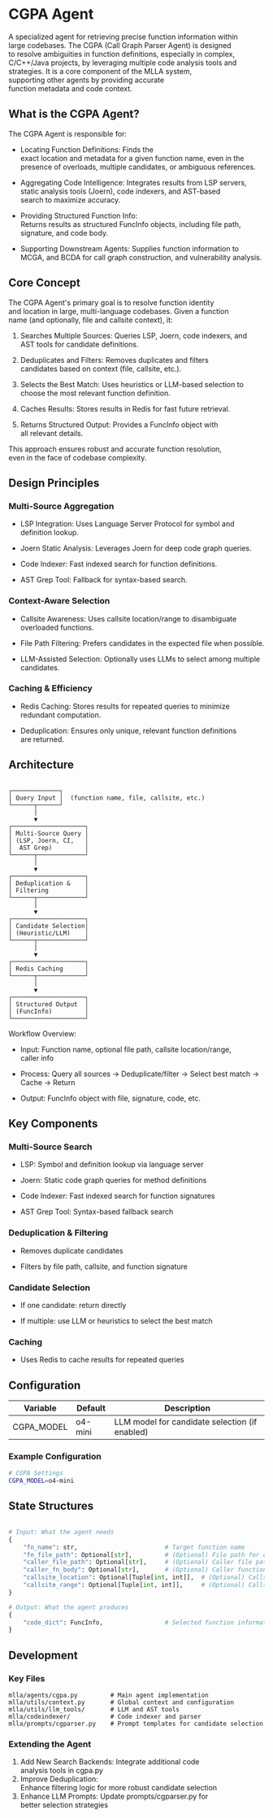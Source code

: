 # CGPA Agent

A specialized agent for retrieving precise function information within
large codebases. The CGPA (Call Graph Parser Agent) is designed
to resolve ambiguities in function definitions, especially in complex,
C/C++/Java projects, by leveraging multiple code analysis tools and
strategies. It is a core component of the MLLA system,
supporting other agents by providing accurate
function metadata and code context.

## What is the CGPA Agent?

The CGPA Agent is responsible for:

- Locating Function Definitions: Finds the exact location and metadata for a
given function name, even in the presence of overloads, multiple candidates,
or ambiguous references.

- Aggregating Code Intelligence: Integrates results from LSP servers, static
analysis tools (Joern), code indexers, and AST-based search to maximize
accuracy.

- Providing Structured Function Info:
Returns results as structured FuncInfo objects, including file path, signature,
and code body.

- Supporting Downstream Agents: Supplies function information to MCGA, and BCDA
for call graph construction, and vulnerability analysis.

## Core Concept

The CGPA Agent's primary goal is to resolve function identity
and location in large, multi-language codebases. Given a function
name (and optionally, file and callsite context), it:

1. Searches Multiple Sources: Queries LSP, Joern, code indexers, and AST tools
for candidate definitions.

2. Deduplicates and Filters: Removes duplicates and filters candidates based
on context (file, callsite, etc.).

3. Selects the Best Match: Uses heuristics or LLM-based selection to choose
the most relevant function definition.

4. Caches Results: Stores results in Redis for fast future retrieval.

5. Returns Structured Output: Provides a FuncInfo object with
all relevant details.

This approach ensures robust and accurate function resolution, even in the face
of codebase complexity.

## Design Principles

### Multi-Source Aggregation

- LSP Integration: Uses Language Server Protocol for symbol and
definition lookup.

- Joern Static Analysis: Leverages Joern for deep code graph queries.

- Code Indexer: Fast indexed search for function definitions.

- AST Grep Tool: Fallback for syntax-based search.

### Context-Aware Selection

- Callsite Awareness: Uses callsite location/range to disambiguate overloaded
functions.

- File Path Filtering: Prefers candidates in the expected file when possible.

- LLM-Assisted Selection: Optionally uses LLMs to select among multiple
candidates.

### Caching & Efficiency

- Redis Caching: Stores results for repeated queries to minimize redundant
computation.

- Deduplication: Ensures only unique, relevant function definitions
are returned.

## Architecture


```

┌─────────────┐
│ Query Input │  (function name, file, callsite, etc.)
└──────┬──────┘
       │
       ▼
┌────────────────────┐
│ Multi-Source Query │
│ (LSP, Joern, CI,   │
│  AST Grep)         │
└──────┬─────────────┘
       │
       ▼
┌────────────────────┐
│ Deduplication &    │
│ Filtering          │
└──────┬─────────────┘
       │
       ▼
┌────────────────────┐
│ Candidate Selection│
│ (Heuristic/LLM)    │
└──────┬─────────────┘
       │
       ▼
┌────────────────────┐
│ Redis Caching      │
└──────┬─────────────┘
       │
       ▼
┌────────────────────┐
│ Structured Output  │
│ (FuncInfo)         │
└────────────────────┘
```

Workflow Overview:

- Input: Function name, optional file path, callsite location/range, caller info

- Process: Query all sources → Deduplicate/filter → Select best match → Cache → Return

- Output: FuncInfo object with file, signature, code, etc.

## Key Components

### Multi-Source Search

- LSP: Symbol and definition lookup via language server

- Joern: Static code graph queries for method definitions

- Code Indexer: Fast indexed search for function signatures

- AST Grep Tool: Syntax-based fallback search

### Deduplication & Filtering

- Removes duplicate candidates

- Filters by file path, callsite, and function signature

### Candidate Selection

- If one candidate: return directly

- If multiple: use LLM or heuristics to select the best match

### Caching

- Uses Redis to cache results for repeated queries

## Configuration

|Variable|Default|Description|
|---|---|---|
|CGPA_MODEL|o4-mini|LLM model for candidate selection (if enabled)|

### Example Configuration
```bash
# CGPA Settings
CGPA_MODEL=o4-mini
```

## State Structures
```python

# Input: What the agent needs
{
    "fn_name": str,                        # Target function name
    "fn_file_path": Optional[str],         # (Optional) File path for disambiguation
    "caller_file_path": Optional[str],     # (Optional) Caller file path
    "caller_fn_body": Optional[str],       # (Optional) Caller function code
    "callsite_location": Optional[Tuple[int, int]],  # (Optional) Callsite line/col
    "callsite_range": Optional[Tuple[int, int]],     # (Optional) Callsite line range
}

# Output: What the agent produces
{
    "code_dict": FuncInfo,                 # Selected function information
}
```

## Development

### Key Files


```text
mlla/agents/cgpa.py         # Main agent implementation
mlla/utils/context.py       # Global context and configuration
mlla/utils/llm_tools/       # LLM and AST tools
mlla/codeindexer/           # Code indexer and parser
mlla/prompts/cgparser.py    # Prompt templates for candidate selection
```
### Extending the Agent

1. Add New Search Backends: Integrate additional code analysis tools in cgpa.py
2. Improve Deduplication: Enhance filtering logic for more robust candidate selection
3. Enhance LLM Prompts: Update prompts/cgparser.py for better selection strategies
